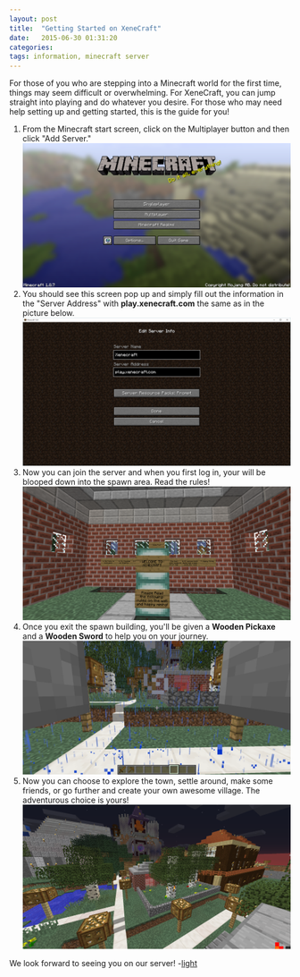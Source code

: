 ```yaml
---
layout: post
title:  "Getting Started on XeneCraft"
date:   2015-06-30 01:31:20
categories: 
tags: information, minecraft server
---
```

For those of you who are stepping into a Minecraft world for the first time, things may seem difficult or overwhelming. For <span class="greened">XeneCraft</span>, you can jump straight into playing and do whatever you desire. For those who may need help setting up and getting started, this is the guide for you!
<ol>
<li>From the Minecraft start screen, click on the Multiplayer button and then click "Add Server."</li>
<img src="/images/GS1.png" alt="Step 1">
<li>You should see this screen pop up and simply fill out the information in the "Server Address" with <strong>play.xenecraft.com</strong> the same as in the picture below.</li>
<img src="/images/domain-setup/Server Stuff.png" alt="Step 2">
<li>Now you can join the server and when you first log in, your will be blooped down into the spawn area. Read the rules!</li>
<img src="/images/GS3.png" alt="Step 3">
<li>Once you exit the spawn building, you'll be given a <strong>Wooden Pickaxe</strong> and a <strong>Wooden Sword</strong> to help you on your journey.</li>
<img src="/images/GS4.png" alt="Step 4">
<li>Now you can choose to explore the town, settle around, make some friends, or go further and create your own awesome village. The adventurous choice is yours!</li>
<img src="/images/GS5.png" alt="Step 5">
</ol>

We look forward to seeing you on our server!
-<a href="http://twitter.com/ersgonzo" class="lightSig" target="_blank">light</a>